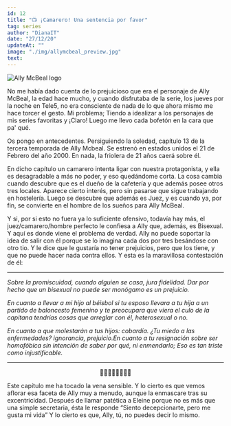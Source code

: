 ```yaml
---
id: 12
title: "📺 ¡Camarero! Una sentencia por favor"
tag: series
author: "DianaIT"
date: "27/12/20"
updateAt: ""
image: "./img/allymcbeal_preview.jpg"
text:
---
```


![Ally McBeal logo](../img/allymbealpost.jpg)

No me había dado cuenta de lo prejuicioso que era el personaje de Ally McBeal, la edad hace mucho, y cuando disfrutaba de la serie, los jueves por la noche en Tele5, no era consciente de nada de lo que ahora mismo me hace torcer el gesto. Mi problema; Tiendo a idealizar a los personajes de mis series favoritas y ¡Claro! Luego me llevo cada bofetón en la cara que pa' qué.

Os pongo en antecedentes. Persiguiendo la soledad, capítulo 13 de la tercera temporada de Ally Mcbeal. Se estrenó en estados unidos el 21 de Febrero del año 2000. En nada, la friolera de 21 años caerá sobre él.

En dicho capítulo un camarero intenta ligar con nuestra protagonista, y ella es desagradable a más no poder, y eso quedándome corta. La cosa cambia cuando descubre que es el dueño de la cafetería y que además posee otros tres locales. Aparece cierto interés, pero sin pasarse que sigue trabajando en hostelería. Luego se descubre que además es Juez, y es cuando ya, por fin, se convierte en el hombre de los sueños para Ally McBeal.

Y si, por si esto no fuera ya lo suficiente ofensivo, todavía hay más, el juez/camarero/hombre perfecto le confiesa a Ally que, además, es Bisexual. Y aquí es donde viene el problema de verdad. Ally no puede soportar la idea de salir con él porque se lo imagina cada dos por tres besándose con otro tio. Y le dice que le gustaría no tener prejuicios, pero que los tiene, y que no puede hacer nada contra ellos. Y esta es la maravillosa contestación de él:

---

_Sobre la promiscuidad, cuando alguien se casa, jura fidelidad. Dar por hecho que un bisexual no puede ser monógamo es un prejuicio._

_En cuanto a llevar a mi hijo al béisbol si tu esposo llevara a tu hija a un partido de baloncesto femenino y te preocupara que viera el culo de la capitana tendrías cosas que arreglar con él, heterosexual o no._

_En cuanto a que molestarán a tus hijos: cobardía._
_¿Tu miedo a las enfermedades? ignorancia, prejuicio.En cuanto a tu resignación sobre ser homofóbica sin intención de saber por qué, ni enmendarlo; Eso es tan triste como injustificable._

---

<center>👏👏👏👏👏👏👏👏</center>

Este capítulo me ha tocado la vena sensible. Y lo cierto es que vemos aflorar esa faceta de Ally muy a menudo, aunque la enmascare tras su excentricidad. Después de llamar patética a Eleine porque no es más que una simple secretaria, ésta le responde “Siento decepcionarte, pero me gusta mi vida” Y lo cierto es que, Ally, tú, no puedes decir lo mismo.
<br />
<br />
<br />
